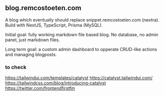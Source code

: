 ## blog.remcostoeten.com

A blog which eventually should replace snippet.remcostoeten.com (nextra). Build with NextJS, TypeScript, Prisma (MySQL).

Initial goal: fully working markdown file based blog. No database, no admin panel, just markdown files.

Long term goal: a custom admin dashboard to opperate CRUD-like actions and managing blogposts.

### to check
https://tailwindui.com/templates/catalyst
https://catalyst.tailwindui.com/
https://tailwindcss.com/blog/introducing-catalyst
https://twitter.com/frontendfirstfm